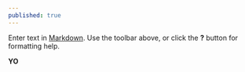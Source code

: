 ```yaml
---
published: true
---
```

Enter text in [Markdown](http://daringfireball.net/projects/markdown/). Use the toolbar above, or click the **?** button for formatting help.


<b> YO </b>
